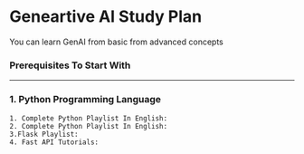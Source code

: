 # Geneartive AI Study Plan

You can learn GenAI from basic from advanced concepts

### Prerequisites To Start With
--------------------------------------------------------------------------------------------------------------------------------------------------------
### 1. Python Programming Language
    1. Complete Python Playlist In English:
    2. Complete Python Playlist In English:
    3.Flask Playlist:
    4. Fast API Tutorials:  

